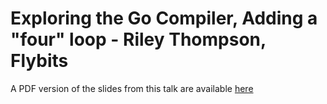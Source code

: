 # Exploring the Go Compiler, Adding a "four" loop - Riley Thompson, Flybits

A PDF version of the slides from this talk are available [here](./Riley%20Thompson%20-%20Exploring%20the%20Go%20Compiler_%20Adding%20a%20“four”%20loop.pdf)
